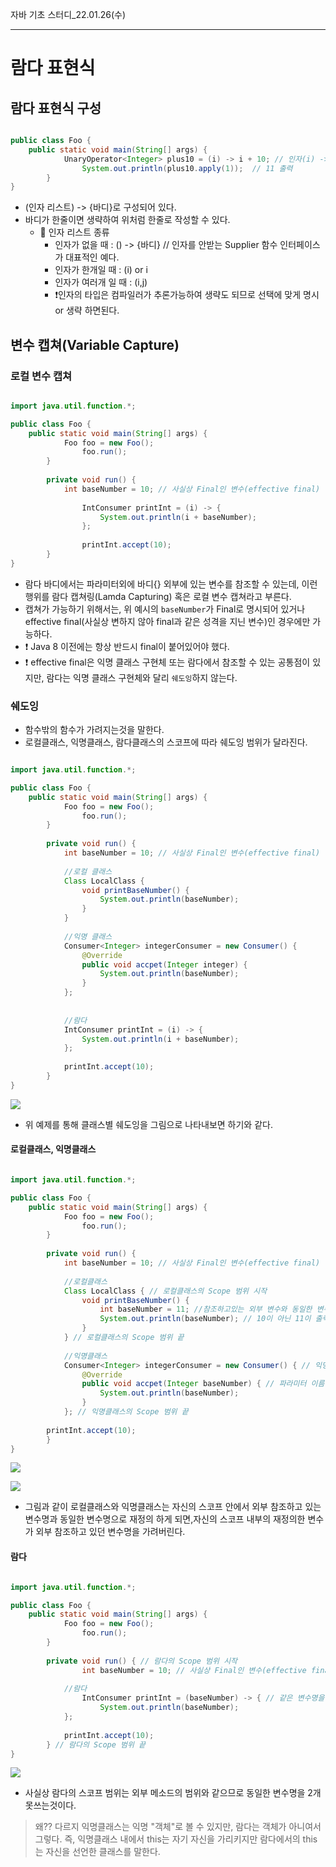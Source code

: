 자바 기초 스터디_22.01.26(수)
***
# 람다 표현식

## 람다 표현식 구성
~~~java

public class Foo {
	public static void main(String[] args) {
    		UnaryOperator<Integer> plus10 = (i) -> i + 10; // 인자(i) -> 바디(i+10)
            	System.out.println(plus10.apply(1));  // 11 출력
    	}
}	

~~~

- (인자 리스트) -> {바디}로 구성되어 있다.
- 바디가 한줄이면 생략하여 위처럼 한줄로 작성할 수 있다.
    -	📖 인자 리스트 종류
        - 인자가 없을 때 : () -> {바디} // 인자를 안받는 Supplier 함수 인터페이스가 대표적인 예다.
        - 인자가 한개일 때 : (i) or i
        - 인자가 여러개 일 때 : (i,j)
        - ❗️인자의 타입은 컴파일러가 추론가능하여 생략도 되므로 선택에 맞게 명시 or 생략 하면된다.


## 변수 캡쳐(Variable Capture)
### 로컬 변수 캡쳐
~~~java

import java.util.function.*;

public class Foo {
	public static void main(String[] args) {
    		Foo foo = new Foo();
            	foo.run();
    	}
        
        private void run() {
        	int baseNumber = 10; // 사실상 Final인 변수(effective final)
            
            	IntConsumer printInt = (i) -> {
                 	System.out.println(i + baseNumber);
               	};
                
                printInt.accept(10);
       	}
}	

~~~

- 람다 바디에서는 파라미터외에 바디{} 외부에 있는 변수를 참조할 수 있는데,
  이런 행위를 람다 캡쳐링(Lamda Capturing) 혹은 로컬 변수 캡쳐라고 부른다.
- 캡쳐가 가능하기 위해서는, 위 예시의 `baseNumber`가 Final로 명시되어 있거나
  effective final(사실상 변하지 않아 final과 같은 성격을 지닌 변수)인 경우에만 가능하다.
- ❗️ Java 8 이전에는 항상 반드시 final이 붙어있어야 했다.
- ❗️ effective final은 익명 클래스 구현체 또는 람다에서 참조할 수 있는 공통점이 있지만,
  람다는 익명 클래스 구현체와 달리 `쉐도잉`하지 않는다.

### 쉐도잉
- 함수밖의 함수가 가려지는것을 말한다.
- 로컬클래스, 익명클래스, 람다클래스의 스코프에 따라 쉐도잉 범위가 달라진다.

~~~java

import java.util.function.*;

public class Foo {
	public static void main(String[] args) {
    		Foo foo = new Foo();
            	foo.run();
    	}
        
        private void run() {
        	int baseNumber = 10; // 사실상 Final인 변수(effective final)
            
            //로컬 클래스
            Class LocalClass {
            	void printBaseNumber() {
                	System.out.println(baseNumber);
                }
            }
                                    
            //익명 클래스
            Consumer<Integer> integerConsumer = new Consumer() {
            	@Override
                public void accpet(Integer integer) {
                	System.out.println(baseNumber);
                }
            };
            
            
            //람다
            IntConsumer printInt = (i) -> {
               	System.out.println(i + baseNumber);
            };
                
            printInt.accept(10);
       	}
}	

~~~

![](https://images.velog.io/images/dragon9265/post/b9ffd4b0-8ed5-4eab-a625-b31521e71f7e/image.png)

- 위 예제를 통해 클래스별 쉐도잉을 그림으로 나타내보면 하기와 같다.

#### 로컬클래스, 익명클래스

~~~java

import java.util.function.*;

public class Foo {
	public static void main(String[] args) {
    		Foo foo = new Foo();
            	foo.run();
    	}
        
        private void run() {
        	int baseNumber = 10; // 사실상 Final인 변수(effective final)
            
            //로컬클래스
            Class LocalClass { // 로컬클래스의 Scope 범위 시작
            	void printBaseNumber() {
                	int baseNumber = 11; //참조하고있는 외부 변수와 동일한 변수명을 스코프 내에서 재정의
                	System.out.println(baseNumber); // 10이 아닌 11이 출력된다.
                }
            } // 로컬클래스의 Scope 범위 끝
                                    
            //익명클래스
            Consumer<Integer> integerConsumer = new Consumer() { // 익명클래스의 Scope 범위 시작
            	@Override
                public void accpet(Integer baseNumber) { // 파라미터 이름을 참조하고 있는 외부 변수와 동일한 이름으로 변경
                	System.out.println(baseNumber);
                }
            }; // 익명클래스의 Scope 범위 끝
            
  	    printInt.accept(10);
       	}
}	

~~~

![](https://images.velog.io/images/dragon9265/post/49c842f2-8d35-46f7-a766-9d46b965e616/image.png)

![](https://images.velog.io/images/dragon9265/post/d1631e7e-bd88-4cea-961f-ca3ff928d641/image.png)

- 그림과 같이 로컬클래스와 익명클래스는 자신의 스코프 안에서 외부 참조하고 있는
  변수명과 동일한 변수명으로 재정의 하게 되면,자신의 스코프 내부의 재정의한
  변수가 외부 참조하고 있던 변수명을 가려버린다.

#### 람다

~~~java

import java.util.function.*;

public class Foo {
	public static void main(String[] args) {
    		Foo foo = new Foo();
            	foo.run();
    	}
        
        private void run() { // 람다의 Scope 범위 시작
            	int baseNumber = 10; // 사실상 Final인 변수(effective final)
              
           	//람다
            	IntConsumer printInt = (baseNumber) -> { // 같은 변수명을 사용할 경우 컴파일 에러가 난다.
          	     	System.out.println(baseNumber);
          	};
               
          	printInt.accept(10);
       	} // 람다의 Scope 범위 끝
}	

~~~

![](https://images.velog.io/images/dragon9265/post/5caaf821-ddf4-4541-b443-dae625c8519f/image.png)

- 사실상 람다의 스코프 범위는 외부 메소드의 범위와 같으므로 동일한 변수명을 2개 못쓰는것이다.
> 왜?? 다르지
익명클래스는 익명 "객체"로 볼 수 있지만, 람다는 객체가 아니여서 그렇다.
즉, 익명클래스 내에서 this는 자기 자신을 가리키지만 람다에서의 this는 자신을 선언한 클래스를 말한다.

